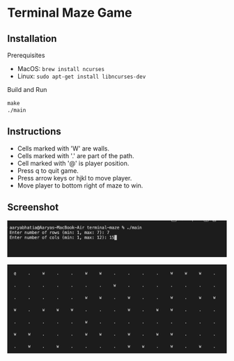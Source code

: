 # Terminal Maze Game

## Installation

Prerequisites

- MacOS: `brew install ncurses`
- Linux: `sudo apt-get install libncurses-dev`

Build and Run
```
make
./main
```

## Instructions

- Cells marked with 'W' are walls.
- Cells marked with '.' are part of the path.
- Cell marked with '@' is player position.
- Press q to quit game.
- Press arrow keys or hjkl to move player.
- Move player to bottom right of maze to win.

## Screenshot

![screenshot1](images/screenshot1.png)

![screenshot](images/screenshot.png)
